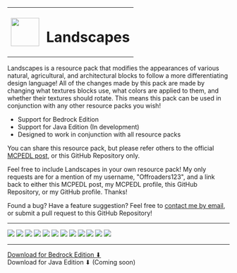 <table>
  <tr>
    <td>
      <img width="64" src="icon-512.png">
    </td>
    <td>
      <h1>Landscapes</h1>
    </td>
  </tr>
</table>

Landscapes is a resource pack that modifies the appearances of various natural, agricultural, and architectural blocks to follow a more differentiating design language! All of the changes made by this pack are made by changing what textures blocks use, what colors are applied to them, and whether their textures should rotate. This means this pack can be used in conjunction with any other resource packs you wish!

* Support for Bedrock Edition
* Support for Java Edition (In development)
* Designed to work in conjunction with all resource packs

You can share this resource pack, but please refer others to the official [MCPEDL post](https://mcpedl.com/landscapes/), or this GitHub Repository only.

Feel free to include Landscapes in your own resource pack! My only requests are for a mention of my username, "Offroaders123", and a link back to either this MCPEDL post, my MCPEDL profile, this GitHub Repository, or my GitHub profile. Thanks!

Found a bug? Have a feature suggestion? Feel free to [contact me by email](mailto:offroaders123@gmail.com), or submit a pull request to this GitHub Repository!

---

<img src="Bedrock/screenshots/screenshot_0.png">
<img src="Bedrock/screenshots/screenshot_1.png">
<img src="Bedrock/screenshots/screenshot_2.png">
<img src="Bedrock/screenshots/screenshot_3.png">
<img src="Bedrock/screenshots/screenshot_4.png">
<img src="Bedrock/screenshots/screenshot_5.png">
<img src="Bedrock/screenshots/screenshot_6.png">
<img src="Bedrock/screenshots/screenshot_7.png">
<img src="Bedrock/screenshots/screenshot_8.png">
<img src="Bedrock/screenshots/screenshot_9.png">
<img src="Bedrock/screenshots/screenshot_10.png">
<img src="Bedrock/screenshots/screenshot_11.png">

---

[Download for Bedrock Edition &#11015;](https://drive.google.com/drive/folders/1xoDsF2_h3c9YqbNSfituBtV4v7VDclJA)  
Download for Java Edition &#11015; (Coming soon)